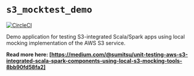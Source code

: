 # `s3_mocktest_demo`

[![CircleCI](https://circleci.com/gh/sumitsu/s3_mocktest_demo/tree/master.svg?style=svg)](https://circleci.com/gh/sumitsu/s3_mocktest_demo/tree/master)

Demo application for testing S3-integrated Scala/Spark apps using local mocking implementation of the AWS S3 service.

**Read more here: [https://medium.com/@sumitsu/unit-testing-aws-s3-integrated-scala-spark-components-using-local-s3-mocking-tools-8bb90fd58fa2]**
